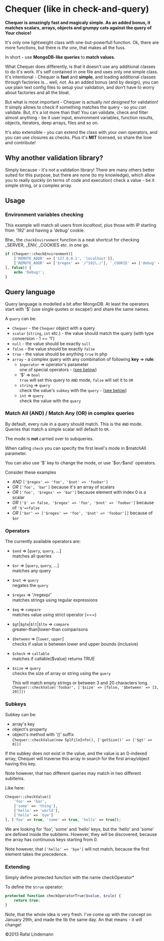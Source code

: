 Chequer (like in check-and-query)
=================================

__Chequer is amazingly fast and magicaly simple. As an added bonus, it matches scalars, arrays, 
objects and grumpy cats against the query of Your choice!__

It's only one lightweight class with one-but-powerfull function. Ok, there are more functions, but there
is _the one_, that makes all the fuss.

In short - use __MongoDB-like queries__ to __match values__. 

What Chequer does differently, is that it doesn't use any additional classes to do it's work. It's
self contained in one file and uses only one simple class.
It's intentional - Chequer is **fast** and **simple**, and loading additional classes through factories is... well, *not*.
As an added bonus (and by design), you can use plain text config files to setup your validation, and don't have to worry
about factories and all the bloat.

But what is most important - Chequer is actually _not designed_ for validation! It simply allows to check
if something matches the query - so you *can* validate. But, it's a lot more than that! You can validate, 
check and filter almost anything - be it user input, environment variables, function results, objects, iterators, 
deep arrays, files and so on.

It's also extensible - you can extend the class with your own operators, and you can use
closures as checks. Plus it's **MIT** licensed, so share the love and contribute!

Why another validation library?
-----------------------------

Simply because - it's not a validation library! There are many others better suited for this purpose, 
but there are none (to my knowledge), which allow you to really quickly (in terms of code and execution) 
check a value - be it simple string, or a complex array.

Usage
-----

### Environment variables checking

This example will match all users from *localhost*, plus those with IP starting from *'192'* and having a *'debug'* cookie.

Btw., the `checkEnvironment` function is a neat shortcut for checking _SERVER, _ENV, _COOKIES etc. in one go.
```php
if (Chequer::checkEnvironment([
    ['REMOTE_ADDR' => ['127.0.0.1', 'localhost']],
    ['REMOTE_ADDR' => ['$regex' => '/^192\./'], '_COOKIE' => ['debug' => true]]
], false)) {
    echo 'Debug!';
}
```


Query language
--------------
Query language is modelled a bit after MongoDB. 
At least the operators start with '$' (use single quotes or escape!) and share the same names.

A `query` can be:
* `Chequer` - the `Chequer` object with a query
* `scalar` (`string`, `int` etc.) - the value should match the query (with type conversion - 1 == '1')
* `null` - the value should be exactly `null`
* `false` - the value should be exactly `false`
* `true` - the value should be anything `true` in php
* `array` - a complex query with any combination of following **key** => **rule**:
    * `$operator` => operator's parameter <br/>
        one of special operators - ([see below](#operators))
    * '$' => `bool`  <br/>
      `true` will set this query to `AND` mode, `false` will set it to `OR`
    * `string` => `query`  <br/>
      check the value's `subkey` with the `query` - ([see below](#subkeys))
    * `int` => `query`  <br/>
      check the value with the `query`

### Match All (AND) / Match Any (OR) in complex queries

By default, every rule in a query should match. This is the `AND` mode. Queries that match a simple
scalar will default to `OR`.

The mode is **not** carried over to subqueries.

When calling `check` you can specify the first level's mode in $matchAll parameter.

You can also use '$' key to change the mode, or use `$or`/`$and` operators.

Consider these examples
* *AND* `['$regex' => 'foo', '$not' => 'foobar']`
* *OR* `['foo', 'bar']` because it's an array of scalars
* *OR* `['foo', '$regex' => 'bar']` because element with index 0 is a scalar
* *OR* `['$' => false, '$regex' => 'foo', '$not' => 'foobar']` because of `'$'=>false`
* *OR* `['$or' => ['$regex' => 'foo', '$not' => 'foobar']]` because of `$or`

### Operators

The currently available operators are:
* `$and` => [`query`, `query`, ...]  <br/>
  matches all queries
* `$or` => [`query`, `query`, ...]  <br/>
  matches any query
* `$not` => `query`  <br/>
  negates the `query`
* `$regex` => '/regexp/'  <br/>
  matches strings using regular expressions
* `$eq` => `compare`  <br/>
  matches value using strict operator (===)
* `$gt`|`$gte`|`$lt`|`$lte` => `compare` <br/>
  greater-than|lower-than comparisons
* `$between` => [`lower`, `upper`] <br/>
  checks if value is between lower and upper bounds (inclusive)
* `$check` => `callable` <br/>
  matches if callable($value) returns TRUE
* `$size` => `query` <br/>
  checks the size of array or string using the `query`

  This will match empty strings or between 3 and 20 characters long. <br/>
  `Chequer::checkValue('foobar', ['$size' => [false, '$between' => [3, 20]]])`

### Subkeys

Subkey can be:
* array's key 
* object's property
* object's method with '()' suffix <br/>
  `Chequer::checkValue(new SplFileInfo(), ['getSize()' => ['$gt' => 0]])`

If the subkey does not exist in the value, and the value is an 0-indexed array, Chequer will traverse this
array in search for the first array/object having this key.

Note however, that two different queries may match in two different subitems.

Like here:
```php
Chequer::checkValue([
    'foo' => 'bar', 
    ['some' => 'thing'],
    ['hello' => 'world'],
    ['hello' => 'bye']
], ['foo' => true, 'some' => true, 'hello' => true]);
```

We are looking for 'foo', 'some' and 'hello' keys, but the 'hello' and 'some' are defined inside the subitems. 
However, they *will* be discovered, because the array has continuous keys starting from 0. 

Note however, that `['hello' => 'bye']` will not match, because the first element takes the precedence.

### Extending

Simply define protected function with the name checkOperator*

To define the `$true` operator:
```php
protected function checkOperatorTrue($value, $rule) {
    return true;
}
```

Note, that the whole idea is very fresh. I've come up with the concept on January 29th, and made the lib the same day.
An that means - it *will* change!

&copy;2013 Rafal Lindemann
